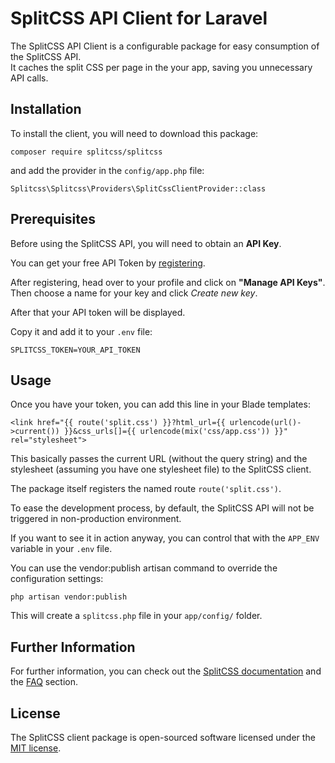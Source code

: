 # SplitCSS API Client for Laravel

The SplitCSS API Client is a configurable package for easy consumption of the SplitCSS API.  
It caches the split CSS per page in the your app, saving you unnecessary API calls.  

## Installation

To install the client, you will need to download this package:

`composer require splitcss/splitcss`

and add the provider in the `config/app.php` file:

`Splitcss\Splitcss\Providers\SplitCssClientProvider::class`


## Prerequisites

Before using the SplitCSS API, you will need to obtain an **API Key**.

You can get your free API Token by [registering](https://splitcss.com/register).

After registering, head over to your profile and click on **"Manage API Keys"**. Then choose a name for your key and click *Create new key*.

After that your API token will be displayed.

Copy it and add it to your `.env` file:

`SPLITCSS_TOKEN=YOUR_API_TOKEN`


## Usage

Once you have your token, you can add this line in your Blade templates: 

`<link href="{{ route('split.css') }}?html_url={{ urlencode(url()->current()) }}&css_urls[]={{ urlencode(mix('css/app.css')) }}" rel="stylesheet">`

This basically passes the current URL (without the query string) and the stylesheet (assuming you have one stylesheet file) to the SplitCSS client.

The package itself registers the named route `route('split.css')`.

To ease the development process, by default, the SplitCSS API will not be triggered in non-production environment.

If you want to see it in action anyway, you can control that with the `APP_ENV` variable in your `.env` file.

You can use the vendor:publish artisan command to override the configuration settings:

`php artisan vendor:publish`

This will create a `splitcss.php` file in your `app/config/` folder.


## Further Information

For further information, you can check out the [SplitCSS documentation](https://splitcss.com/documentation) and the [FAQ](https://splitcss.com/faq) section.

## License

The SplitCSS client package is open-sourced software licensed under the [MIT license](https://opensource.org/licenses/MIT).